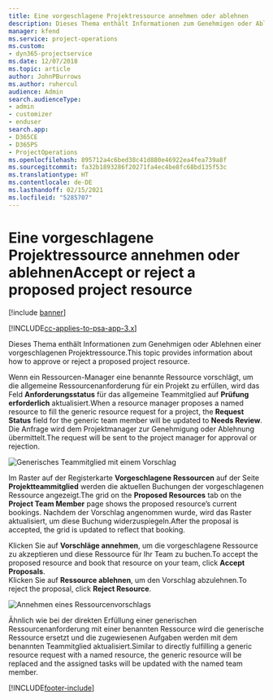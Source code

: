 ```yaml
---
title: Eine vorgeschlagene Projektressource annehmen oder ablehnen
description: Dieses Thema enthält Informationen zum Genehmigen oder Ablehnen einer vorgeschlagenen Projektressource.
manager: kfend
ms.service: project-operations
ms.custom:
- dyn365-projectservice
ms.date: 12/07/2018
ms.topic: article
author: JohnPBurrows
ms.author: ruhercul
audience: Admin
search.audienceType:
- admin
- customizer
- enduser
search.app:
- D365CE
- D365PS
- ProjectOperations
ms.openlocfilehash: 895712a4c6bed38c41d880e46922ea4fea739a8f
ms.sourcegitcommit: fa32b1893286f20271fa4ec4be8fc68bd135f53c
ms.translationtype: HT
ms.contentlocale: de-DE
ms.lasthandoff: 02/15/2021
ms.locfileid: "5285707"
---
```

# <a name="accept-or-reject-a-proposed-project-resource"></a><span data-ttu-id="32ce7-103">Eine vorgeschlagene Projektressource annehmen oder ablehnen</span><span class="sxs-lookup"><span data-stu-id="32ce7-103">Accept or reject a proposed project resource</span></span>

[!include [banner](../includes/psa-now-project-operations.md)]

[!INCLUDE[cc-applies-to-psa-app-3.x](../includes/cc-applies-to-psa-app-3x.md)]

<span data-ttu-id="32ce7-104">Dieses Thema enthält Informationen zum Genehmigen oder Ablehnen einer vorgeschlagenen Projektressource.</span><span class="sxs-lookup"><span data-stu-id="32ce7-104">This topic provides information about how to approve or reject a proposed project resource.</span></span>

<span data-ttu-id="32ce7-105">Wenn ein Ressourcen-Manager eine benannte Ressource vorschlägt, um die allgemeine Ressourcenanforderung für ein Projekt zu erfüllen, wird das Feld **Anforderungsstatus** für das allgemeine Teammitglied auf **Prüfung erforderlich** aktualisiert.</span><span class="sxs-lookup"><span data-stu-id="32ce7-105">When a resource manager proposes a named resource to fill the generic resource request for a project, the **Request Status** field for the generic team member will be updated to **Needs Review**.</span></span> <span data-ttu-id="32ce7-106">Die Anfrage wird dem Projektmanager zur Genehmigung oder Ablehnung übermittelt.</span><span class="sxs-lookup"><span data-stu-id="32ce7-106">The request will be sent to the project manager for approval or rejection.</span></span>

![Generisches Teammitglied mit einem Vorschlag](media/RM-how-to-19.png)

<span data-ttu-id="32ce7-108">Im Raster auf der Registerkarte **Vorgeschlagene Ressourcen** auf der Seite **Projektteammitglied** werden die aktuellen Buchungen der vorgeschlagenen Ressource angezeigt.</span><span class="sxs-lookup"><span data-stu-id="32ce7-108">The grid on the **Proposed Resources** tab on the **Project Team Member** page shows the proposed resource’s current bookings.</span></span> <span data-ttu-id="32ce7-109">Nachdem der Vorschlag angenommen wurde, wird das Raster aktualisiert, um diese Buchung widerzuspiegeln.</span><span class="sxs-lookup"><span data-stu-id="32ce7-109">After the proposal is accepted, the grid is updated to reflect that booking.</span></span> 

<span data-ttu-id="32ce7-110">Klicken Sie auf **Vorschläge annehmen**, um die vorgeschlagene Ressource zu akzeptieren und diese Ressource für Ihr Team zu buchen.</span><span class="sxs-lookup"><span data-stu-id="32ce7-110">To accept the proposed resource and book that resource on your team, click **Accept Proposals**.</span></span>  
<span data-ttu-id="32ce7-111">Klicken Sie auf **Ressource ablehnen**, um den Vorschlag abzulehnen.</span><span class="sxs-lookup"><span data-stu-id="32ce7-111">To reject the proposal, click **Reject Resource**.</span></span>

![Annehmen eines Ressourcenvorschlags](media/RM-how-to-20.png) 

<span data-ttu-id="32ce7-113">Ähnlich wie bei der direkten Erfüllung einer generischen Ressourcenanforderung mit einer benannten Ressource wird die generische Ressource ersetzt und die zugewiesenen Aufgaben werden mit dem benannten Teammitglied aktualisiert.</span><span class="sxs-lookup"><span data-stu-id="32ce7-113">Similar to directly fulfilling a generic resource request with a named resource, the generic resource will be replaced and the assigned tasks will be updated with the named team member.</span></span>


[!INCLUDE[footer-include](../includes/footer-banner.md)]